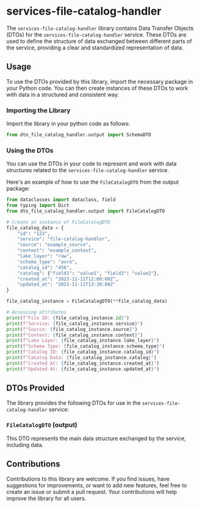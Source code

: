 # services-file-catalog-handler

The `services-file-catalog-handler` library contains Data Transfer Objects (DTOs) for the `services-file-catalog-handler` service. These DTOs are used to define the structure of data exchanged between different parts of the service, providing a clear and standardized representation of data.

## Usage

To use the DTOs provided by this library, import the necessary package in your Python code. You can then create instances of these DTOs to work with data in a structured and consistent way.

### Importing the Library

Import the library in your python code as follows:

```python
from dto_file_catalog_handler.output import SchemaDTO
```

### Using the DTOs

You can use the DTOs in your code to represent and work with data structures related to the `services-file-catalog-handler` service.

Here's an example of how to use the `FileCatalogDTO` from the output package:

```python
from dataclasses import dataclass, field
from typing import Dict
from dto_file_catalog_handler.output import FileCatalogDTO

# Create an instance of FileCatalogDTO
file_catalog_data = {
    "id": "123",
    "service": "file-catalog-handler",
    "source": "example_source",
    "context": "example_context",
    "lake_layer": "raw",
    "schema_type": "avro",
    "catalog_id": "456",
    "catalog": {"field1": "value1", "field2": "value2"},
    "created_at": "2023-11-11T12:00:00Z",
    "updated_at": "2023-11-11T13:30:00Z"
}

file_catalog_instance = FileCatalogDTO(**file_catalog_data)

# Accessing attributes
print(f"File ID: {file_catalog_instance.id}")
print(f"Service: {file_catalog_instance.service}")
print(f"Source: {file_catalog_instance.source}")
print(f"Context: {file_catalog_instance.context}")
print(f"Lake Layer: {file_catalog_instance.lake_layer}")
print(f"Schema Type: {file_catalog_instance.schema_type}")
print(f"Catalog ID: {file_catalog_instance.catalog_id}")
print(f"Catalog Data: {file_catalog_instance.catalog}")
print(f"Created At: {file_catalog_instance.created_at}")
print(f"Updated At: {file_catalog_instance.updated_at}")
```

## DTOs Provided

The library provides the following DTOs for use in the `services-file-catalog-handler` service:

### `FileCatalogDTO` (output)

This DTO represents the main data structure exchanged by the service, including data.


## Contributions

Contributions to this library are welcome. If you find issues, have suggestions for improvements, or want to add new features, feel free to create an issue or submit a pull request. Your contributions will help improve the library for all users.

